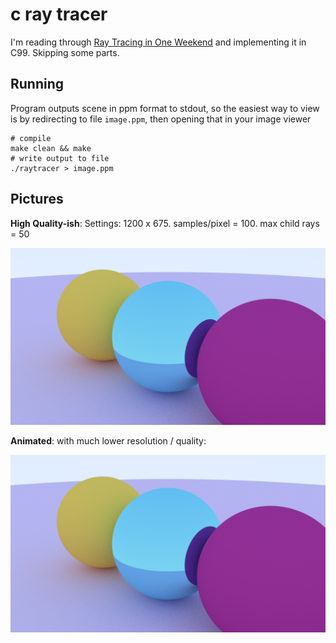# c ray tracer

I'm reading through [Ray Tracing in One Weekend][1] and implementing it in C99. 
Skipping some parts.

## Running

Program outputs scene in ppm format to stdout, so the easiest way to view is 
by redirecting to file `image.ppm`, then opening that in your image viewer

```
# compile
make clean && make
# write output to file
./raytracer > image.ppm
```

## Pictures

__High Quality-ish__:
Settings: 1200 x 675. samples/pixel = 100. max child rays = 50

![](/img/image.png?raw=true)


__Animated__:
with much lower resolution / quality:

![](/img/image.png?raw=true)


[1]: https://raytracing.github.io/books/RayTracingInOneWeekend.html
